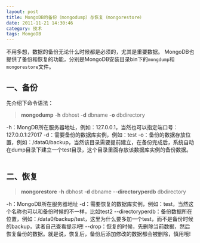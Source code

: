 ```yaml
---
layout: post
title: MongoDB的备份（mongodump）与恢复（mongorestore）
date: 2011-11-21 14:30:46
category: 技术
tags: MongoDB
---
```



不用多想，数据的备份无论什么时候都是必须的，尤其是重要数据。 MongoDB也提供了备份和恢复的功能，分别是MongoDB安装目录bin下的`mongdump`和`mongorestore`文件。   

## 一、备份

先介绍下命令语法：

> **mongodump** -**h** dbhost -**d** dbname -**o** dbdirectory

-h：MongDB所在服务器地址，例如：127.0.0.1，当然也可以指定端口号：127.0.0.1:27017 -d：需要备份的数据库实例，例如：test -o：备份的数据存放位置，例如：/data0/backup，当然该目录需要提前建立，在备份完成后，系统自动在dump目录下建立一个test目录，这个目录里面存放该数据库实例的备份数据。  

## 二、恢复

> **mongorestore** -**h** dbhost -**d** dbname --**directoryperdb** dbdirectory

-h：MongoDB所在服务器地址
-d：需要恢复的数据库实例，例如：test，当然这个名称也可以和备份时候的不一样，比如test2
\--directoryperdb：备份数据所在位置，例如：/data0/backup/test，这里为什么要多加一个test，而不是备份时候的backup，读者自己查看提示吧!
\--drop：恢复的时候，先删除当前数据，然后恢复备份的数据。就是说，恢复后，备份后添加修改的数据都会被删除，慎用哦!
